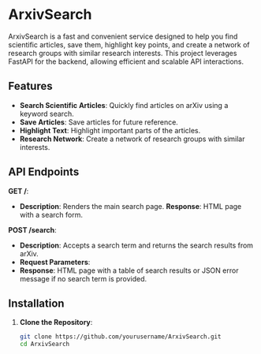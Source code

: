 # ArxivSearch

ArxivSearch is a fast and convenient service designed to help you find scientific articles, save them, highlight key points, and create a network of research groups with similar research interests. This project leverages FastAPI for the backend, allowing efficient and scalable API interactions.

## Features

- **Search Scientific Articles**: Quickly find articles on arXiv using a keyword search.
- **Save Articles**: Save articles for future reference.
- **Highlight Text**: Highlight important parts of the articles.
- **Research Network**: Create a network of research groups with similar interests.

## API Endpoints
**GET /**: 
- **Description**: Renders the main search page.
**Response**: HTML page with a search form.
  
**POST /search**: 
- **Description**: Accepts a search term and returns the search results from arXiv.
- **Request Parameters**:
- **Response**: HTML page with a table of search results or JSON error message if no search term is provided.


## Installation

1. **Clone the Repository**:
   ```bash
   git clone https://github.com/yourusername/ArxivSearch.git
   cd ArxivSearch

